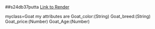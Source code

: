 ##s24db37putta
[Link to Render](https://s24db37putta.onrender.com)

myclass=Goat my attributes are
Goat_color:(String) 
Goat_breed:(String) 
Goat_price:(Number)
Goat_Age:(Number)

